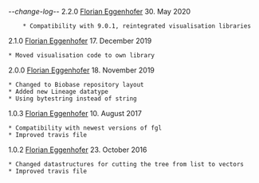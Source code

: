 -*-change-log-*-
2.2.0 [Florian Eggenhofer](mailto:egg@cs.uni-freiburg.de) 30. May 2020

        * Compatibility with 9.0.1, reintegrated visualisation libraries

2.1.0 [Florian Eggenhofer](mailto:egg@cs.uni-freiburg.de) 17. December 2019

	* Moved visualisation code to own library

2.0.0 [Florian Eggenhofer](mailto:egg@cs.uni-freiburg.de) 18. November 2019

	* Changed to Biobase repository layout
	* Added new Lineage datatype
	* Using bytestring instead of string

1.0.3 [Florian Eggenhofer](mailto:egg@cs.uni-freiburg.de) 10. August 2017

	* Compatibility with newest versions of fgl
	* Improved travis file

1.0.2 [Florian Eggenhofer](mailto:egg@cs.uni-freiburg.de) 23. October 2016

	* Changed datastructures for cutting the tree from list to vectors
	* Improved travis file
